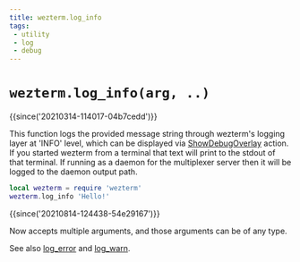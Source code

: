 ```yaml
---
title: wezterm.log_info
tags:
 - utility
 - log
 - debug
---
```

# `wezterm.log_info(arg, ..)`

{{since('20210314-114017-04b7cedd')}}

This function logs the provided message string through wezterm's logging layer
at 'INFO' level, which can be displayed via [ShowDebugOverlay](../keyassignment/ShowDebugOverlay.md) action.  If you started wezterm from a terminal that text will print
to the stdout of that terminal.  If running as a daemon for the multiplexer
server then it will be logged to the daemon output path.

```lua
local wezterm = require 'wezterm'
wezterm.log_info 'Hello!'
```

{{since('20210814-124438-54e29167')}}

Now accepts multiple arguments, and those arguments can be of any type.


See also [log_error](log_error.md) and [log_warn](log_warn.md).

